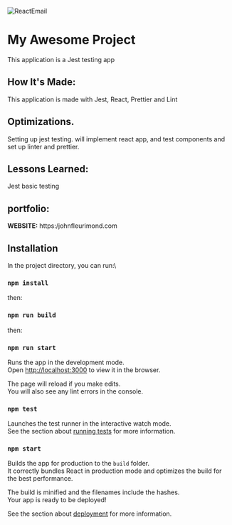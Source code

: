 ![ReactEmail](public/App.png)


# My Awesome Project
This application is a Jest testing app
## How It's Made:
This application is made with Jest, React, Prettier and Lint

## Optimizations.
Setting up jest testing. will implement react app, and test components and set up linter and prettier.
## Lessons Learned:
Jest basic testing
## portfolio:
**WEBSITE:** https:/johnfleurimond.com

## Installation
In the project directory, you can run:\
### `npm install`

then:

### `npm run build`
then:

### `npm run start`

Runs the app in the development mode.<br>
Open [http://localhost:3000](http://localhost:3000) to view it in the browser.

The page will reload if you make edits.<br>
You will also see any lint errors in the console.

### `npm test`

Launches the test runner in the interactive watch mode.<br>
See the section about [running tests](https://facebook.github.io/create-react-app/docs/running-tests) for more information.

### `npm start`

Builds the app for production to the `build` folder.<br>
It correctly bundles React in production mode and optimizes the build for the best performance.

The build is minified and the filenames include the hashes.<br>
Your app is ready to be deployed!

See the section about [deployment](https://facebook.github.io/create-react-app/docs/deployment) for more information.

